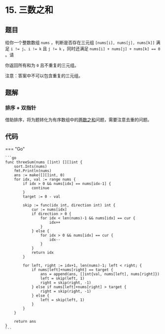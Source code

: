 # 15. 三数之和

## 题目

给你一个整数数组 `nums` ，判断是否存在三元组 `[nums[i], nums[j], nums[k]]` 满足 `i != j`、`i != k` 且 `j != k` ，同时还满足 `nums[i] + nums[j] + nums[k] == 0` 。请

你返回所有和为 `0` 且不重复的三元组。

注意：答案中不可以包含重复的三元组。

## 题解

### 排序 + 双指针

借助排序，将为题转化为有序数组中的[两数之和](./27_167_两数之和II-输入有序数组.md)问题，需要注意去重的问题。

## 代码

=== "Go"

    ```go
    func threeSum(nums []int) [][]int {
        sort.Ints(nums)
        fmt.Println(nums)
        ans := make([][]int, 0)
        for idx, val := range nums {
            if idx > 0 && nums[idx] == nums[idx-1] {
                continue
            }
            target := 0 - val

            skip := func(idx int, direction int) int {
                cur := nums[idx]
                if direction > 0 {
                    for idx < len(nums)-1 && nums[idx] == cur {
                        idx++
                    }
                } else {
                    for idx > 0 && nums[idx] == cur {
                        idx--
                    }
                }
                return idx
            }

            for left, right := idx+1, len(nums)-1; left < right; {
                if nums[left]+nums[right] == target {
                    ans = append(ans, []int{val, nums[left], nums[right]})
                    left = skip(left, 1)
                    right = skip(right, -1)
                } else if nums[left]+nums[right] > target {
                    right = skip(right, -1)
                } else {
                    left = skip(left, 1)
                }
            }
        }

        return ans
    }
    ```